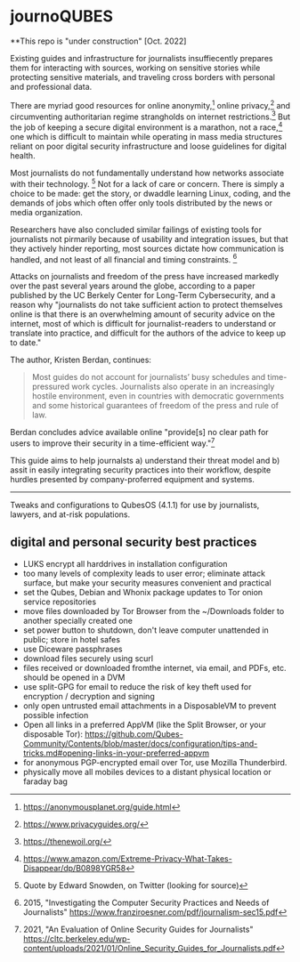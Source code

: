 journoQUBES
=========================

**This repo is "under construction" [Oct. 2022]

Existing guides and infrastructure for journalists insuffiecently prepares them for interacting with sources, working on sensitive stories while protecting sensitive materials, and traveling cross borders with personal and professional data.

There are myriad good resources for online anonymity,[^1] online privacy,[^2] and circumventing authoritarian regime strangholds on internet restrictions.[^3] But the job of keeping a secure digital environment is a marathon, not a race,[^4] one which is difficult to maintain while operating in mass media structures reliant on poor digital security infrastructure and loose guidelines for digital health.

Most journalists do not fundamentally understand how networks associate with their technology. [^5] Not for a lack of care or concern. There is simply a choice to be made: get the story, or dwaddle learning Linux, coding, and the demands of jobs which often offer only tools distributed by the news or media organization.

Researchers have also concluded similar failings of existing tools for journalists not pirmarily because of usability and integration issues, but that they actively hinder reporting, most sources dictate how communication is handled, and not least of all financial and timing constraints. [^6]

Attacks on journalists and freedom of the press have increased markedly over the past several
years around the globe, according to a paper published by the UC Berkely Center for Long-Term Cybersecurity, and a reason why "journalists do not take sufficient action to protect themselves online is that there is an overwhelming amount of security advice on the internet, most of which is difficult for journalist-readers to understand or translate into practice, and difficult for the authors of the advice to keep up to date."

The author, Kristen Berdan, continues:

>Most guides do not account for journalists’ busy schedules and time-pressured work cycles. Journalists also operate in an increasingly hostile environment, even in countries with democratic governments and some historical guarantees of freedom of the press and rule of law.

Berdan concludes advice available online "provide[s] no clear path for users to improve
their security in a time-efficient way."[^7]

This guide aims to help journalsts a) understand their threat model and b) assit in easily integrating security practices into their workflow, despite hurdles presented by company-proferred equipment and systems.

***
[^1]: https://anonymousplanet.org/guide.html
[^2]: https://www.privacyguides.org/
[^3]: https://thenewoil.org/
[^4]: https://www.amazon.com/Extreme-Privacy-What-Takes-Disappear/dp/B0898YGR58
[^5]: Quote by Edward Snowden, on Twitter (looking for source)
[^6]: 2015, "Investigating the Computer Security Practices and Needs of Journalists" https://www.franziroesner.com/pdf/journalism-sec15.pdf
[^7]: 2021, "An Evaluation of
Online Security Guides
for Journalists" https://cltc.berkeley.edu/wp-content/uploads/2021/01/Online_Security_Guides_for_Journalists.pdf


Tweaks and configurations to QubesOS (4.1.1) for use by journalists, lawyers, and at-risk populations.

digital and personal security best practices
--------
- LUKS encrypt all harddrives in installation configuration
- too many levels of complexity leads to user error; eliminate attack surface, but make your security measures convenient and practical
- set the Qubes, Debian and Whonix package updates to Tor onion service repositories
- move files downloaded by Tor Browser from the ~/Downloads folder to another specially created one
- set power button to shutdown, don't leave computer unattended in public; store in hotel safes
- use Diceware passphrases
- download files securely using scurl
- files received or downloaded fromthe internet, via email, and PDFs, etc. should be opened in a DVM
- use split-GPG for email to reduce the risk of key theft used for encryption / decryption and signing
- only open untrusted email attachments in a DisposableVM to prevent possible infection
- Open all links in a preferred AppVM (like the Split Browser, or your disposable Tor): https://github.com/Qubes-Community/Contents/blob/master/docs/configuration/tips-and-tricks.md#opening-links-in-your-preferred-appvm
- for anonymous PGP-encrypted email over Tor, use Mozilla Thunderbird.
- physically move all mobiles devices to a distant physical location or faraday bag
